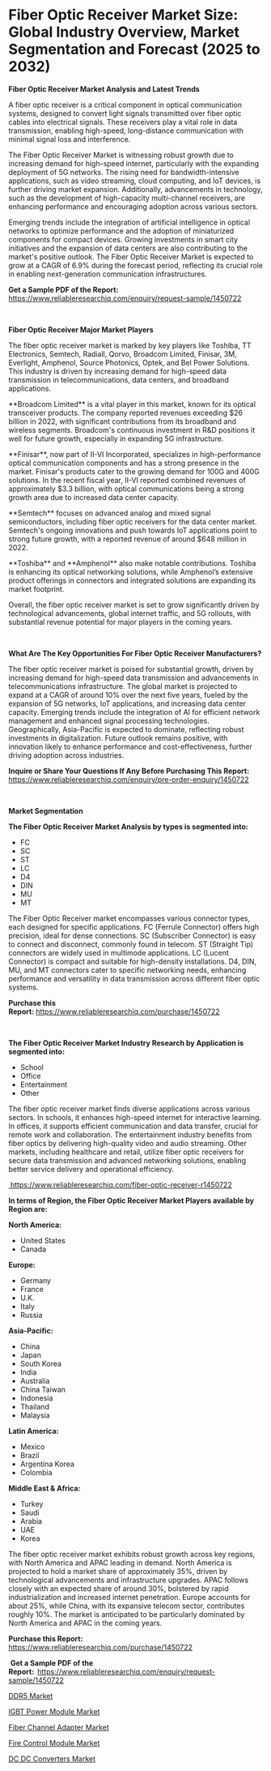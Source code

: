 <p><h1>Fiber Optic Receiver Market Size: Global Industry Overview, Market Segmentation and Forecast (2025 to 2032)</h1></p><p><strong>Fiber Optic Receiver Market Analysis and Latest Trends</strong></p>
<p><p>A fiber optic receiver is a critical component in optical communication systems, designed to convert light signals transmitted over fiber optic cables into electrical signals. These receivers play a vital role in data transmission, enabling high-speed, long-distance communication with minimal signal loss and interference.</p><p>The Fiber Optic Receiver Market is witnessing robust growth due to increasing demand for high-speed internet, particularly with the expanding deployment of 5G networks. The rising need for bandwidth-intensive applications, such as video streaming, cloud computing, and IoT devices, is further driving market expansion. Additionally, advancements in technology, such as the development of high-capacity multi-channel receivers, are enhancing performance and encouraging adoption across various sectors.</p><p>Emerging trends include the integration of artificial intelligence in optical networks to optimize performance and the adoption of miniaturized components for compact devices. Growing investments in smart city initiatives and the expansion of data centers are also contributing to the market's positive outlook. The Fiber Optic Receiver Market is expected to grow at a CAGR of 6.9% during the forecast period, reflecting its crucial role in enabling next-generation communication infrastructures.</p></p>
<p><strong>Get a Sample PDF of the Report:&nbsp;</strong> <a href="https://www.reliableresearchiq.com/enquiry/request-sample/1450722?utm_campaign=1159&utm_medium=2&utm_source=Github&utm_content=ia&utm_term=06042025&utm_id=fiber-optic-receiver">https://www.reliableresearchiq.com/enquiry/request-sample/1450722</a></p>
<p>&nbsp;</p>
<p><strong>Fiber Optic Receiver Major Market Players</strong></p>
<p><p>The fiber optic receiver market is marked by key players like Toshiba, TT Electronics, Semtech, Radiall, Qorvo, Broadcom Limited, Finisar, 3M, Everlight, Amphenol, Source Photonics, Optek, and Bel Power Solutions. This industry is driven by increasing demand for high-speed data transmission in telecommunications, data centers, and broadband applications.</p><p>**Broadcom Limited** is a vital player in this market, known for its optical transceiver products. The company reported revenues exceeding $26 billion in 2022, with significant contributions from its broadband and wireless segments. Broadcom's continuous investment in R&D positions it well for future growth, especially in expanding 5G infrastructure.</p><p>**Finisar**, now part of II-VI Incorporated, specializes in high-performance optical communication components and has a strong presence in the market. Finisar's products cater to the growing demand for 100G and 400G solutions. In the recent fiscal year, II-VI reported combined revenues of approximately $3.3 billion, with optical communications being a strong growth area due to increased data center capacity.</p><p>**Semtech** focuses on advanced analog and mixed signal semiconductors, including fiber optic receivers for the data center market. Semtech's ongoing innovations and push towards IoT applications point to strong future growth, with a reported revenue of around $648 million in 2022.</p><p>**Toshiba** and **Amphenol** also make notable contributions. Toshiba is enhancing its optical networking solutions, while Amphenol’s extensive product offerings in connectors and integrated solutions are expanding its market footprint. </p><p>Overall, the fiber optic receiver market is set to grow significantly driven by technological advancements, global internet traffic, and 5G rollouts, with substantial revenue potential for major players in the coming years.</p></p>
<p>&nbsp;</p>
<p><strong>What Are The Key Opportunities For Fiber Optic Receiver Manufacturers?</strong></p>
<p><p>The fiber optic receiver market is poised for substantial growth, driven by increasing demand for high-speed data transmission and advancements in telecommunications infrastructure. The global market is projected to expand at a CAGR of around 10% over the next five years, fueled by the expansion of 5G networks, IoT applications, and increasing data center capacity. Emerging trends include the integration of AI for efficient network management and enhanced signal processing technologies. Geographically, Asia-Pacific is expected to dominate, reflecting robust investments in digitalization. Future outlook remains positive, with innovation likely to enhance performance and cost-effectiveness, further driving adoption across industries.</p></p>
<p><strong>Inquire or Share Your Questions If Any Before Purchasing This Report:</strong> <a href="https://www.reliableresearchiq.com/enquiry/pre-order-enquiry/1450722?utm_campaign=1159&utm_medium=2&utm_source=Github&utm_content=ia&utm_term=06042025&utm_id=fiber-optic-receiver">https://www.reliableresearchiq.com/enquiry/pre-order-enquiry/1450722</a></p>
<p>&nbsp;</p>
<p><strong>Market Segmentation</strong></p>
<p><strong>The Fiber Optic Receiver Market Analysis by types is segmented into:</strong></p>
<p><ul><li>FC</li><li>SC</li><li>ST</li><li>LC</li><li>D4</li><li>DIN</li><li>MU</li><li>MT</li></ul></p>
<p><p>The Fiber Optic Receiver market encompasses various connector types, each designed for specific applications. FC (Ferrule Connector) offers high precision, ideal for dense connections. SC (Subscriber Connector) is easy to connect and disconnect, commonly found in telecom. ST (Straight Tip) connectors are widely used in multimode applications. LC (Lucent Connector) is compact and suitable for high-density installations. D4, DIN, MU, and MT connectors cater to specific networking needs, enhancing performance and versatility in data transmission across different fiber optic systems.</p></p>
<p><strong>Purchase this Report:&nbsp;</strong><a href="https://www.reliableresearchiq.com/purchase/1450722?utm_campaign=1159&utm_medium=2&utm_source=Github&utm_content=ia&utm_term=06042025&utm_id=fiber-optic-receiver">https://www.reliableresearchiq.com/purchase/1450722</a></p>
<p>&nbsp;</p>
<p><strong>The Fiber Optic Receiver Market Industry Research by Application is segmented into:</strong></p>
<p><ul><li>School</li><li>Office</li><li>Entertainment</li><li>Other</li></ul></p>
<p><p>The fiber optic receiver market finds diverse applications across various sectors. In schools, it enhances high-speed internet for interactive learning. In offices, it supports efficient communication and data transfer, crucial for remote work and collaboration. The entertainment industry benefits from fiber optics by delivering high-quality video and audio streaming. Other markets, including healthcare and retail, utilize fiber optic receivers for secure data transmission and advanced networking solutions, enabling better service delivery and operational efficiency.</p></p>
<p><a href="https://www.reliableresearchiq.com/fiber-optic-receiver-r1450722?utm_campaign=1159&utm_medium=2&utm_source=Github&utm_content=ia&utm_term=06042025&utm_id=fiber-optic-receiver">&nbsp;https://www.reliableresearchiq.com/fiber-optic-receiver-r1450722</a></p>
<p><strong>In terms of Region, the Fiber Optic Receiver Market Players available by Region are:</strong></p>
<p>
    <p> <strong> North America: </strong>
        <ul>
            <li>United States</li>
            <li>Canada</li>
        </ul>
        </p> 
    <p> <strong> Europe: </strong>
        <ul>
            <li>Germany</li>
            <li>France</li>
            <li>U.K.</li>
            <li>Italy</li>
            <li>Russia</li>
        </ul>
        </p> 
    <p> <strong> Asia-Pacific: </strong>
        <ul>
            <li>China</li>
            <li>Japan</li>
            <li>South Korea</li>
            <li>India</li>
            <li>Australia</li>
            <li>China Taiwan</li>
            <li>Indonesia</li>
            <li>Thailand</li>
            <li>Malaysia</li>
        </ul>
        </p> 
    <p> <strong> Latin America: </strong>
        <ul>
            <li>Mexico</li>
            <li>Brazil</li>
            <li>Argentina Korea</li>
            <li>Colombia</li>
        </ul>
        </p> 
    <p> <strong> Middle East & Africa: </strong>
        <ul>
            <li>Turkey</li>
            <li>Saudi</li>
            <li>Arabia</li>
            <li>UAE</li>
            <li>Korea</li>
        </ul>
    </p>
    </p>
<p><p>The fiber optic receiver market exhibits robust growth across key regions, with North America and APAC leading in demand. North America is projected to hold a market share of approximately 35%, driven by technological advancements and infrastructure upgrades. APAC follows closely with an expected share of around 30%, bolstered by rapid industrialization and increased internet penetration. Europe accounts for about 25%, while China, with its expansive telecom sector, contributes roughly 10%. The market is anticipated to be particularly dominated by North America and APAC in the coming years.</p></p>
<p><strong>Purchase this Report: </strong><a href="https://www.reliableresearchiq.com/purchase/1450722?utm_campaign=1159&utm_medium=2&utm_source=Github&utm_content=ia&utm_term=06042025&utm_id=fiber-optic-receiver">https://www.reliableresearchiq.com/purchase/1450722</a></p>
<p>&nbsp;<strong>Get a Sample PDF of the Report:&nbsp;&nbsp;</strong><a href="https://www.reliableresearchiq.com/enquiry/request-sample/1450722?utm_campaign=1159&utm_medium=2&utm_source=Github&utm_content=ia&utm_term=06042025&utm_id=fiber-optic-receiver">https://www.reliableresearchiq.com/enquiry/request-sample/1450722</a></p>
<p><strong></strong></p>
<p><p><a href="https://github.com/bloggglazaie/Market-Research-Report-List-1/blob/main/ddr5-market.md?utm_campaign=1159&utm_medium=2&utm_source=Github&utm_content=ia&utm_term=06042025&utm_id=fiber-optic-receiver">DDR5 Market</a></p><p><a href="https://github.com/rndwazeri/Market-Research-Report-List-1/blob/main/igbt-power-module-market.md?utm_campaign=1159&utm_medium=2&utm_source=Github&utm_content=ia&utm_term=06042025&utm_id=fiber-optic-receiver">IGBT Power Module Market</a></p><p><a href="https://github.com/lolahberkik5/Market-Research-Report-List-1/blob/main/fiber-channel-adapter-market.md?utm_campaign=1159&utm_medium=2&utm_source=Github&utm_content=ia&utm_term=06042025&utm_id=fiber-optic-receiver">Fiber Channel Adapter Market</a></p><p><a href="https://github.com/dubelsuehsik/Market-Research-Report-List-1/blob/main/fire-control-module-market.md?utm_campaign=1159&utm_medium=2&utm_source=Github&utm_content=ia&utm_term=06042025&utm_id=fiber-optic-receiver">Fire Control Module Market</a></p><p><a href="https://github.com/nikkoureta1y/Market-Research-Report-List-1/blob/main/dc-dc-converters-market.md?utm_campaign=1159&utm_medium=2&utm_source=Github&utm_content=ia&utm_term=06042025&utm_id=fiber-optic-receiver">DC DC Converters Market</a></p></p>